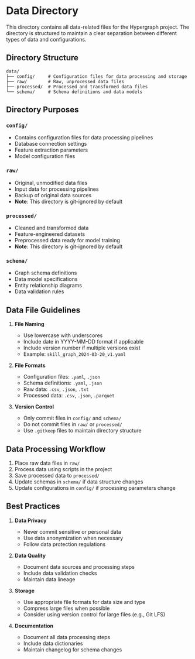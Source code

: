 # Data Directory

This directory contains all data-related files for the Hypergraph project. The directory is structured to maintain a clear separation between different types of data and configurations.

## Directory Structure

```
data/
├── config/     # Configuration files for data processing and storage
├── raw/        # Raw, unprocessed data files
├── processed/  # Processed and transformed data files
└── schema/     # Schema definitions and data models
```

## Directory Purposes

### `config/`
- Contains configuration files for data processing pipelines
- Database connection settings
- Feature extraction parameters
- Model configuration files

### `raw/`
- Original, unmodified data files
- Input data for processing pipelines
- Backup of original data sources
- **Note**: This directory is git-ignored by default

### `processed/`
- Cleaned and transformed data
- Feature-engineered datasets
- Preprocessed data ready for model training
- **Note**: This directory is git-ignored by default

### `schema/`
- Graph schema definitions
- Data model specifications
- Entity relationship diagrams
- Data validation rules

## Data File Guidelines

1. **File Naming**
   - Use lowercase with underscores
   - Include date in YYYY-MM-DD format if applicable
   - Include version number if multiple versions exist
   - Example: `skill_graph_2024-03-20_v1.yaml`

2. **File Formats**
   - Configuration files: `.yaml`, `.json`
   - Schema definitions: `.yaml`, `.json`
   - Raw data: `.csv`, `.json`, `.txt`
   - Processed data: `.csv`, `.json`, `.parquet`

3. **Version Control**
   - Only commit files in `config/` and `schema/`
   - Do not commit files in `raw/` or `processed/`
   - Use `.gitkeep` files to maintain directory structure

## Data Processing Workflow

1. Place raw data files in `raw/`
2. Process data using scripts in the project
3. Save processed data to `processed/`
4. Update schemas in `schema/` if data structure changes
5. Update configurations in `config/` if processing parameters change

## Best Practices

1. **Data Privacy**
   - Never commit sensitive or personal data
   - Use data anonymization when necessary
   - Follow data protection regulations

2. **Data Quality**
   - Document data sources and processing steps
   - Include data validation checks
   - Maintain data lineage

3. **Storage**
   - Use appropriate file formats for data size and type
   - Compress large files when possible
   - Consider using version control for large files (e.g., Git LFS)

4. **Documentation**
   - Document all data processing steps
   - Include data dictionaries
   - Maintain changelog for schema changes 